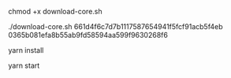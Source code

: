 chmod +x download-core.sh

./download-core.sh 661d4f6c7d7b1117587654941f5fcf91acb5f4eb 0365b081efa8b55ab9fd58594aa599f9630268f6

yarn install

yarn start